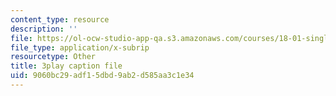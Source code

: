 ```yaml
---
content_type: resource
description: ''
file: https://ol-ocw-studio-app-qa.s3.amazonaws.com/courses/18-01-single-variable-calculus-fall-2006/9060bc29adf15dbd9ab2d585aa3c1e34_--lPz7VFnKI.vtt
file_type: application/x-subrip
resourcetype: Other
title: 3play caption file
uid: 9060bc29-adf1-5dbd-9ab2-d585aa3c1e34
---
```

